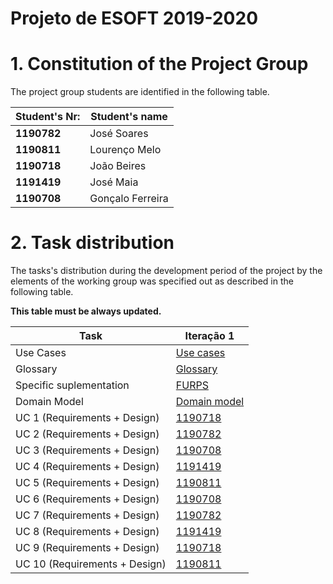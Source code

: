 # Projeto de ESOFT 2019-2020# 1. Constitution of the Project Group ###The project group students are identified in the following table.| Student's Nr:	   | Student's name			    ||--------------|------------------------------|| **1190782**  | José Soares                || **1190811**  | Lourenço Melo	            || **1190718**  | João Beires	            || **1191419**  | José Maia       	        || **1190708**  | Gonçalo Ferreira |	# 2. Task distribution ###The tasks's distribution during the development period of the project by the elements of the working group was specified out as described in the following table.**This table must be always updated.**| Task                      | Iteração 1 ||-----------------------------|------------|| Use Cases | [Use cases](docs/DUC.md) || Glossary  |  [Glossary](docs/Glossary.md)   || Specific suplementation   |   [FURPS](docs/FURPS.md)    || Domain Model           |  [Domain model](docs/MD.md)   || UC 1 (Requirements + Design)  |  [1190718](docs/usecases/UC1/UC01_RegisterFreelancer.md)   || UC 2 (Requirements + Design)  |  [1190782](docs/usecases/UC2/UC2_RegisterOrganization.md)   || UC 3 (Requirements + Design)  |  [1190708](docs/usecases/UC3/UC3_CreateANewTask.md)   || UC 4 (Requirements + Design)  |  [1191419](docs/usecases/UC4/UC4_CreatePaymentTransaction.md)   || UC 5 (Requirements + Design)  |  [1190811](docs/usecases/UC5/UC5_ReceiveFileWithTransactionHistory.md)   || UC 6 (Requirements + Design)  |  [1190708](docs/usecases/UC6/UC6_SetAutomaticPaymentDate.md)   |         | UC 7 (Requirements + Design)  |     [1190782](docs/usecases/UC7/UC7_AnalyseStatistics.md)            || UC 8 (Requirements + Design)  |     [1191419](docs/usecases/UC8/UC8_AutomaticPayment.md)            || UC 9 (Requirements + Design)  |     [1190718](docs/usecases/UC9/UC9_ShowFreelancersStatistics.md)            || UC 10 (Requirements + Design) |     [1190811](docs/usecases/UC10/UC10_SendEmail.md)            |        